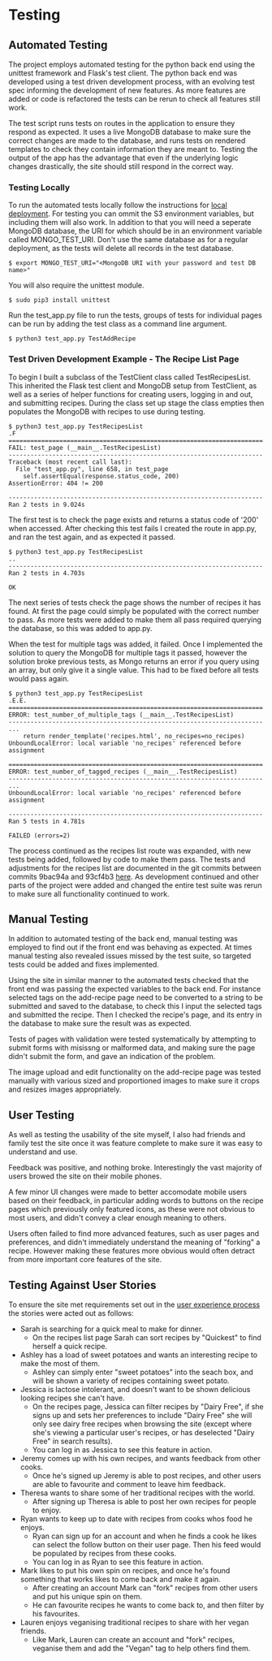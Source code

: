 # Testing

## Automated Testing

The project employs automated testing for the python back end using the unittest framework and Flask's test client. The python back end was developed using a test driven development process, with an evolving test spec informing the development of new features. As more features are added or code is refactored the tests can be rerun to check all features still work.

The test script runs tests on routes in the application to ensure they respond as expected. It uses a live MongoDB database to make sure the correct changes are made to the database, and runs tests on rendered templates to check they contain information they are meant to. Testing the output of the app has the advantage that even if the underlying logic changes drastically, the site should still respond in the correct way.

### Testing Locally

To run the automated tests locally follow the instructions for [local deployment](https://github.com/ASquirrelsTail/cookbook/blob/master/README.md). For testing you can ommit the S3 environment variables, but including them will also work. In addition to that you will need a seperate MongoDB database, the URI for which should be in an environment variable called MONGO_TEST_URI. Don't use the same database as for a regular deployment, as the tests will delete all records in the test database. 
```
$ export MONGO_TEST_URI="<MongoDB URI with your password and test DB name>"
```

You will also require the unittest module.
```
$ sudo pip3 install unittest
```

Run the test_app.py file to run the tests, groups of tests for individual pages can be run by adding the test class as a command line argument.
```
$ python3 test_app.py TestAddRecipe
```

### Test Driven Development Example - The Recipe List Page

To begin I built a subclass of the TestClient class called TestRecipesList. This inherited the Flask test client and MongoDB setup from TestClient, as well as a series of helper functions for creating users, logging in and out, and submitting recipes. During the class set up stage the class empties then populates the MongoDB with recipes to use during testing.

```
$ python3 test_app.py TestRecipesList
.F
======================================================================
FAIL: test_page (__main__.TestRecipesList)
----------------------------------------------------------------------
Traceback (most recent call last):
  File "test_app.py", line 658, in test_page
    self.assertEqual(response.status_code, 200)
AssertionError: 404 != 200

----------------------------------------------------------------------
Ran 2 tests in 9.024s
```

The first test is to check the page exists and returns a status code of '200' when accessed. After checking this test fails I created the route in app.py, and ran the test again, and as expected it passed.

```
$ python3 test_app.py TestRecipesList
..
----------------------------------------------------------------------
Ran 2 tests in 4.703s

OK
```

The next series of tests check the page shows the number of recipes it has found. At first the page could simply be populated with the correct number to pass. As more tests were added to make them all pass required querying the database, so this was added to app.py.

When the test for multiple tags was added, it failed. Once I implemented the solution to query the MongoDB for multiple tags it passed, however the solution broke previous tests, as Mongo returns an error if you query using an array, but only give it a single value. This had to be fixed before all tests would pass again.
```
$ python3 test_app.py TestRecipesList
.E.E.
======================================================================
ERROR: test_number_of_multiple_tags (__main__.TestRecipesList)
----------------------------------------------------------------------
...
    return render_template('recipes.html', no_recipes=no_recipes)
UnboundLocalError: local variable 'no_recipes' referenced before assignment

======================================================================
ERROR: test_number_of_tagged_recipes (__main__.TestRecipesList)
----------------------------------------------------------------------
...
UnboundLocalError: local variable 'no_recipes' referenced before assignment

----------------------------------------------------------------------
Ran 5 tests in 4.781s

FAILED (errors=2)
```

The process continued as the recipes list route was expanded, with new tests being added, followed by code to make them pass. The tests and adjustments for the recipes list are documented in the git commits between commits 9bac94a and 93cf4b3 [here](https://github.com/ASquirrelsTail/cookbook/commits/master?before=26e619cee08b762460e46f66b2cd076fe79c8311+141). As development continued and other parts of the project were added and changed the entire test suite was rerun to make sure all functionality continued to work.

## Manual Testing

In addition to automated testing of the back end, manual testing was employed to find out if the front end was behaving as expected. At times manual testing also revealed issues missed by the test suite, so targeted tests could be added and fixes implemented.

Using the site in similar manner to the automated tests checked that the front end was passing the expected variables to the back end. For instance selected tags on the add-recipe page need to be converted to a string to be submitted and saved to the database, to check this I input the selected tags and submitted the recipe. Then I checked the recipe's page, and its entry in the database to make sure the result was as expected.

Tests of pages with validation were tested systematically by attempting to submit forms with misissng or malformed data, and making sure the page didn't submit the form, and gave an indication of the problem.

The image upload and edit functionality on the add-recipe page was tested manually with various sized and proportioned images to make sure it crops and resizes images appropriately.

## User Testing

As well as testing the usability of the site myself, I also had friends and family test the site once it was feature complete to make sure it was easy to understand and use.

Feedback was positive, and nothing broke. Interestingly the vast majority of users browed the site on their mobile phones.

A few minor UI changes were made to better accomodate mobile users based on their feedback, in particular adding words to buttons on the recipe pages which previously only featured icons, as these were not obvious to most users, and didn't convey a clear enough meaning to others.

Users often failed to find more advanced features, such as user pages and preferences, and didn't immediately understand the meaning of "forking" a recipe. However making these features more obvious would often detract from more important core features of the site.

## Testing Against User Stories

To ensure the site met requirements set out in the [user experience process](https://github.com/ASquirrelsTail/cookbook/blob/master/preprod/ux.md) the stories were acted out as follows:

- Sarah is searching for a quick meal to make for dinner.
  - On the recipes list page Sarah can sort recipes by "Quickest" to find herself a quick recipe.
- Ashley has a load of sweet potatoes and wants an interesting recipe to make the most of them.
  - Ashley can simply enter "sweet potatoes" into the seach box, and will be shown a variety of recipes containing sweet potato.
- Jessica is lactose intolerant, and doesn't want to be shown delicious looking recipes she can't have.
  - On the recipes page, Jessica can filter recipes by "Dairy Free", if she signs up and sets her preferences to include "Dairy Free" she will only see dairy free recipes when browsing the site (except where she's viewing a particular user's recipes, or has deselected "Dairy Free" in search results).
  - You can log in as Jessica to see this feature in action.
- Jeremy comes up with his own recipes, and wants feedback from other cooks.
  - Once he's signed up Jeremy is able to post recipes, and other users are able to favourite and comment to leave him feedback.
- Theresa wants to share some of her traditional recipes with the world.
  - After signing up Theresa is able to post her own recipes for people to enjoy.
- Ryan wants to keep up to date with recipes from cooks whos food he enjoys.
  - Ryan can sign up for an account and when he finds a cook he likes can select the follow button on their user page. Then his feed would be populated by recipes from these cooks.
  - You can log in as Ryan to see this feature in action.
- Mark likes to put his own spin on recipes, and once he's found something that works likes to come back and make it again.
  - After creating an account Mark can "fork" recipes from other users and put his unique spin on them.
  - He can favourite recipes he wants to come back to, and then filter by his favourites.
- Lauren enjoys veganising traditional recipes to share with her vegan friends.
  - Like Mark, Lauren can create an account and "fork" recipes, veganise them and add the "Vegan" tag to help others find them.

  